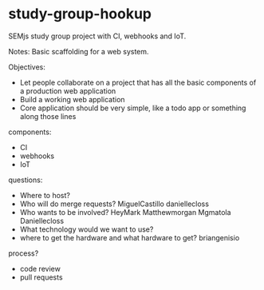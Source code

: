 # study-group-hookup
SEMjs study group project with CI, webhooks and IoT.

Notes:
Basic scaffolding for a web system.

Objectives:
- Let people collaborate on a project that has all the basic components of a production web application
- Build a working web application
- Core application should be very simple, like a todo app or something along those lines

components:
- CI
- webhooks
- IoT

questions:
- Where to host?
- Who will do merge requests?
   MiguelCastillo
   daniellecloss
- Who wants to be involved?
   HeyMark
   Matthewmorgan
   Mgmatola
   Daniellecloss
- What technology would we want to use?
- where to get the hardware and what hardware to get?
   briangenisio

process?
- code review
- pull requests
